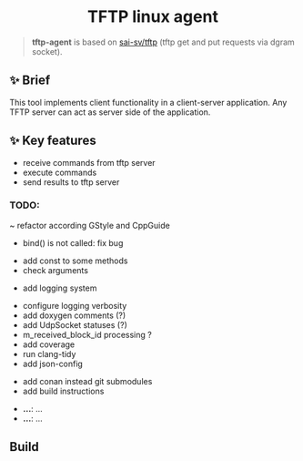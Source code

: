 <!-- Title-->
<p align="center">
  <h1 align="center">TFTP linux agent</h1>
</p>

> **tftp-agent** is based on [sai-sv/tftp](https://github.com/sai-sv/tftp) (tftp get and put requests via dgram socket).

## ✨ Brief
  This tool implements client functionality in a client-server application. 
  Any TFTP server can act as server side of the application.
## ✨ Key features
- receive commands from tftp server
- execute commands
- send results to tftp server

### TODO: 
~ refactor according GStyle and CppGuide
+ bind() is not called: fix bug
- add const to some methods
- check arguments
+ add logging system
- configure logging verbosity
- add doxygen comments (?)
- add UdpSocket statuses (?)
- m_received_block_id processing ?
- add coverage
- run clang-tidy
- add json-config
+ add conan instead git submodules
+ add build instructions


-  **...**: ...
-  **...**: ...

##  Build
